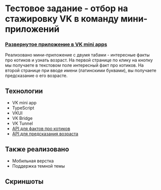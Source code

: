 # Тестовое задание - отбор на стажировку VK в команду мини-приложений

### [Развернутое приложение в VK mini apps](https://vk.com/app51875084#/)

Реализовано мини-приложение с двумя табами - интересные факты про котиков и узнать возраст. На первой странице по клику на кнопку мы получаете в текстовом поле интересный факт про котиков. На второй странице при вводе имени (латинскими буквами), вы получаете предсказание о его возрасте. 

## Технологии
- VK mini app
- TypeScript
- VKUI
- VK Bridge
- VK Tunnel
- [API для фактов про котиков](https://catfact.ninja/) 
- [API для предсказания возраста](https://api.agify.io/) 

## Также реализовано
- Мобильная верстка
- Поддержка темной темы

## Скриншоты
